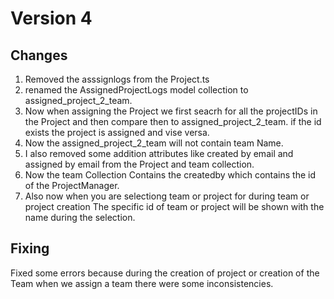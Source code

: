 # Version 4

## Changes

1. Removed the asssignlogs from the Project.ts
2. renamed the AssignedProjectLogs model collection to assigned_project_2_team.
3. Now when assigning the Project we first seacrh for all the projectIDs in the Project and then compare then to assigned_project_2_team. if the id exists the project is assigned and vise versa.
4. Now the assigned_project_2_team will not contain team Name.
5. I also removed some addition attributes like created by email and assigned by email from the Project and team collection.
6. Now the team Collection Contains the createdby which contains the id of the ProjectManager.
7. Also now when you are selectiong team or project for during team or project creation The specific id of team or project will be shown with the name during the selection.

## Fixing

Fixed some errors because during the creation of project or creation of the Team when we assign a team there were some inconsistencies.
